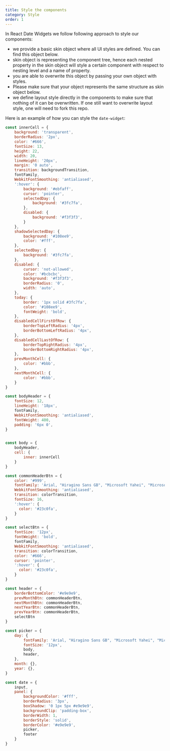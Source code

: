 ```yaml
---
title: Style the components
category: Style
order: 1
---
```


In React Date Widgets we follow following approach to style our components:

- we provide a basic skin object where all UI styles are defined. You can find this object below.
- skin object is representing the component tree, hence each nested property in the skin object will style a certain component with respect to nesting level and a name of property.
- you are able to overwrite this object by passing your own object with styles.
- Please make sure that your object represents the same structure as skin object below.
- we define layout style directly in the components to make sure that nothing of it can be overwritten. If one still want to overwrite layout style, one will need to fork this repo.



Here is an example of how you can style the `date-widget`:
```js
const innerCell = {
    background: 'transparent',
    borderRadius: '2px',
    color: '#666',
    fontSize: 13,
    height: 22,
    width: 20,
    lineHeight: '20px',
    margin: '0 auto',
    transition: backgroundTransition,
    fontFamily,
    WebkitFontSmoothing: 'antialiased',
    ':hover': {
        background: '#ebfaff',
        cursor: 'pointer',
        selectedDay: {
            background: '#3fc7fa',
        },
        disabled: {
            background: '#f3f3f3',
        }
    },
    shadowSelectedDay: {
        background: '#108ee9',
        color: '#fff',
    },
    selectedDay: {
        background: '#3fc7fa',
    },
    disabled: {
        cursor: 'not-allowed',
        color: '#bcbcbc',
        background: '#f3f3f3',
        borderRadius: '0',
        width: 'auto',
    },
    today: {
        border: '1px solid #3fc7fa',
        color: '#108ee9',
        fontWeight: 'bold',
    },
    disabledCellFirstOfRow: {
        borderTopLeftRadius: '4px',
        borderBottomLeftRadius: '4px',
    },
    disabledCellLastOfRow: {
        borderTopRightRadius: '4px',
        borderBottomRightRadius: '4px',
    },
    prevMonthCell: {
        color: '#bbb',
    },
    nextMonthCell: {
        color: '#bbb',
    }
}

const bodyHeader = {
    fontSize: 12,
    lineHeight: '18px',
    fontFamily,
    WebkitFontSmoothing: 'antialiased',
    fontWeight: 400,
    padding: '6px 0',
}


const body = {
    bodyHeader,
    cell: {
        inner: innerCell
    }
}

const commonHeaderBtn = {
    color: '#999',
    fontFamily: 'Arial, "Hiragino Sans GB", "Microsoft Yahei", "Microsoft Sans Serif", sans-serif',
    WebkitFontSmoothing: 'antialiased',
    transition: colorTransition,
    fontSize: 16,
    ':hover': {
      color: '#23c0fa',
    }
}

const selectBtn = {
    fontSize: '12px',
    fontWeight: 'bold',
    fontFamily,
    WebkitFontSmoothing: 'antialiased',
    transition: colorTransition,
    color: '#666',
    cursor: 'pointer',
    ':hover': {
      color: '#23c0fa',
    }
}

const header = {
    borderBottomColor: '#e9e9e9',
    prevMonthBtn: commonHeaderBtn,
    nextMonthBtn: commonHeaderBtn,
    nextYearBtn: commonHeaderBtn,
    prevYearBtn: commonHeaderBtn,
    selectBtn
}

const picker = {
    day: {
        fontFamily: 'Arial, "Hiragino Sans GB", "Microsoft Yahei", "Microsoft Sans Serif", "WenQuanYi Micro Hei", sans-serif',
        fontSize: '12px',
        body,
        header,
    },
    month: {},
    year: {},
}

const date = {
    input,
    panel: {
        backgroundColor: '#fff',
        borderRadius: '3px',
        boxShadow: '0 1px 5px #e9e9e9',
        backgroundClip: 'padding-box',
        borderWidth: 1,
        borderStyle: 'solid',
        borderColor: '#e9e9e9',
        picker,
        footer
    }
}
```
